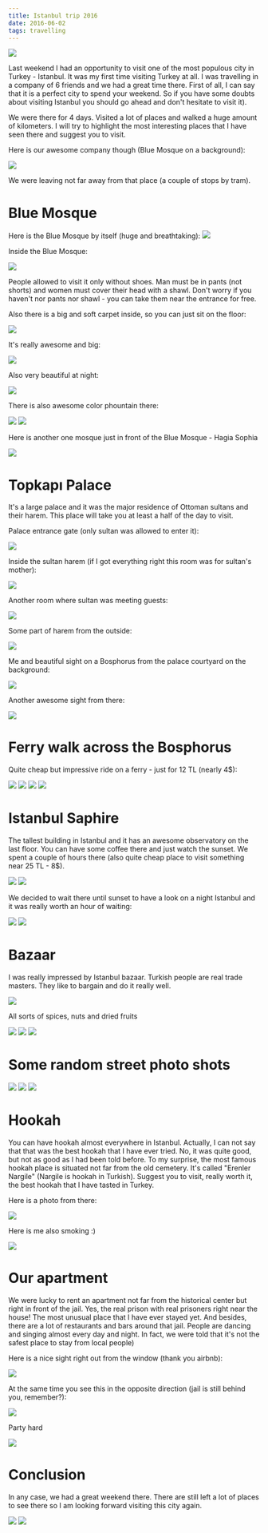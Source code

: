 ```yaml
---
title: Istanbul trip 2016
date: 2016-06-02
tags: travelling
---
```


<img class="lazyload" src="/images/istambul/IMG_2916.jpg"/>

Last weekend I had an opportunity to visit one of the most populous city in Turkey - Istanbul.
It was my first time visiting Turkey at all. I was travelling in a company of 6 friends and we had a great time there. 
First of all, I can say that it is a perfect city to spend your weekend. So if you have some doubts about visiting
Istanbul you should go ahead and don't hesitate to visit it). 

We were there for 4 days. Visited a lot of places and walked a huge amount of kilometers. I will try to highlight
the most interesting places that I have seen there and suggest you to visit. 
 
Here is our awesome company though (Blue Mosque on a background):

<img class="lazyload" src="/images/istambul/IMG_0078.jpg"/>

We were leaving not far away from that place (a couple of stops by tram).

# Blue Mosque
Here is the Blue Mosque by itself (huge and breathtaking):
<img class="lazyload" src="/images/istambul/6.jpg"/>

Inside the Blue Mosque:

<img class="lazyload" src="/images/istambul/IMG_2835.jpg"/>

People allowed to visit it only without shoes. Man must be in pants (not shorts) and women must cover their head with a shawl.
Don't worry if you haven't nor pants nor shawl - you can take them near the entrance for free.

Also there is a big and soft carpet inside, so you can just sit on the floor:

<img class="lazyload" src="/images/istambul/IMG_0075.jpg" />

It's really awesome and big:

<img class="lazyload" src="/images/istambul/IMG_2827.jpg" />

Also very beautiful at night:

<img class="lazyload" src="/images/istambul/IMG_2865.jpg" />

There is also awesome color phountain there:

<img class="lazyload" src="/images/istambul/IMG_2871.jpg" />

<img class="lazyload" src="/images/istambul/5.jpg" />
 
Here is another one mosque just in front of the Blue Mosque - Hagia Sophia

<img class="lazyload" src="/images/istambul/IMG_2876.jpg" />

# Topkapı Palace
It's a large palace and it was the major residence of Ottoman sultans and their harem. 
This place will take you at least a half of the day to visit.

Palace entrance gate (only sultan was allowed to enter it):

<img class="lazyload" src="/images/istambul/IMG_2878.jpg" />

Inside the sultan harem (if I got everything right this room was for sultan's mother):

<img class="lazyload" src="/images/istambul/IMG_2882.jpg" />

Another room where sultan was meeting guests:

<img class="lazyload" src="/images/istambul/8.jpg" />

Some part of harem from the outside:

<img class="lazyload" src="/images/istambul/IMG_2887.jpg" />

Me and beautiful sight on a Bosphorus from the palaсe courtyard on the background:

<img class="lazyload" src="/images/istambul/IMG_2892.jpg" />

Another awesome sight from there:

<img class="lazyload" src="/images/istambul/IMG_2901.jpg" />

# Ferry walk across the Bosphorus
Quite cheap but impressive ride on a ferry - just for 12 TL (nearly 4$):

<img class="lazyload" src="/images/istambul/IMG_2920.jpg" />

<img class="lazyload" src="/images/istambul/IMG_2917.jpg" />

<img class="lazyload" src="/images/istambul/IMG_2922.jpg" />

<img class="lazyload" src="/images/istambul/3.jpg" />

# Istanbul Saphire
The tallest building in Istanbul and
it has an awesome observatory on the last floor. You can have some coffee there and just
watch the sunset. We spent a couple of hours there (also quite cheap place to visit something near 25 TL - 8$).

<img class="lazyload" src="/images/istambul/2.jpg" />

<img class="lazyload" src="/images/istambul/1.jpg" />

We decided to wait there until sunset to have a look on a night Istanbul and it was really worth an hour of waiting:

<img class="lazyload" src="/images/istambul/IMG_2978.jpg" />

<img class="lazyload" src="/images/istambul/IMG_2987.jpg" />

# Bazaar
I was really impressed by Istanbul bazaar. Turkish people are real trade masters. 
They like to bargain and do it really well.

<img class="lazyload" src="/images/istambul/IMG_2923.jpg" />

All sorts of spices, nuts and dried fruits
 
<img class="lazyload" src="/images/istambul/IMG_2924.jpg" />

<img class="lazyload" src="/images/istambul/IMG_2925.jpg" />

<img class="lazyload" src="/images/istambul/IMG_3004.jpg" />

#  Some random street photo shots

<img class="lazyload" src="/images/istambul/IMG_2815.jpg" />

<img class="lazyload" src="/images/istambul/IMG_2874.jpg" />

<img class="lazyload" src="/images/istambul/IMG_2953.jpg" />

# Hookah

You can have hookah almost everywhere in Istanbul. Actually, I can not say
that that was the best hookah that I have ever tried. No, it was quite good,
but not as good as I had been told before. To my surprise, the most famous hookah place is situated not far from
 the old cemetery. It's called "Erenler Nargile" (Nargile is hookah in Turkish). Suggest you to visit, really worth it, the best hookah
that I have tasted in Turkey. 

Here is a photo from there:

<img class="lazyload" src="/images/istambul/IMG_3017.jpg" />

Here is me also smoking :) 

<img class="lazyload" src="/images/istambul/IMG_3015.jpg" />

# Our apartment

We were lucky to rent an apartment not far from the historical center but right in front of the jail. 
Yes, the real prison with real prisoners right near the house!
The most unusual place that I have ever stayed yet. And besides, there are a lot of restaurants and bars around that jail.
People are dancing and singing almost every day and night. In fact, we were told that it's not the safest place to stay from local people)
 
Here is a nice sight right out from the window (thank you airbnb):

<img class="lazyload" src="/images/istambul/IMG_2813.jpg" />

At the same time you see this in the opposite direction (jail is still behind you, remember?):

<img class="lazyload" src="/images/istambul/7.jpg" />

Party hard

<img class="lazyload" src="/images/istambul/IMG_2931.jpg" />

# Conclusion
 
In any case, we had a great weekend there. There are still left a lot of places to see there so I am 
looking forward visiting this city again.

<img class="lazyload" src="/images/istambul/9.jpg" />

<img class="lazyload" src="/images/istambul/10.jpg" />


